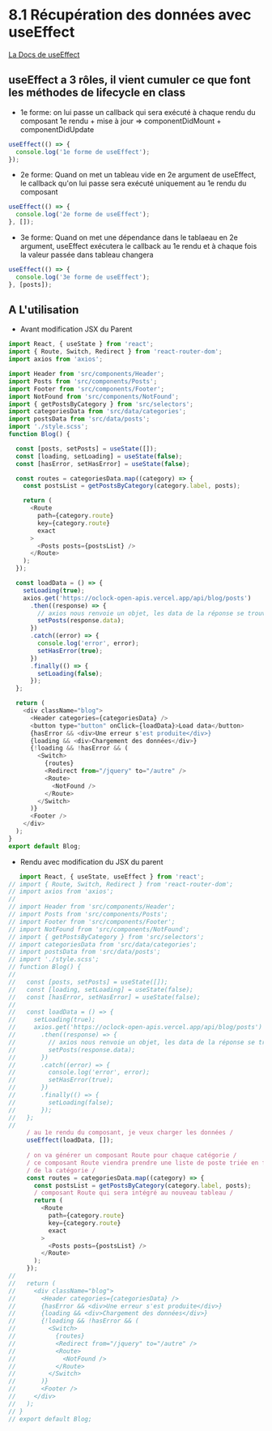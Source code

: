 # 8.1 Récupération des données avec useEffect

[La Docs de useEffect](https://fr.reactjs.org/docs/hooks-effect.html)

## useEffect a 3 rôles, il vient cumuler ce que font les méthodes de lifecycle en class
  
- 1e forme: on lui passe un callback qui sera exécuté à chaque rendu du composant
1e rendu + mise à jour => componentDidMount + componentDidUpdate

```js
useEffect(() => {
  console.log('1e forme de useEffect');
});
```

- 2e forme: Quand on met un tableau vide en 2e argument de useEffect, le callback qu'on lui passe sera exécuté uniquement au 1e rendu du composant

```js
useEffect(() => {
  console.log('2e forme de useEffect');
}, []);
```

- 3e forme: Quand on met une dépendance dans le tablaeau en 2e argument, useEffect exécutera le callback au 1e rendu et à chaque fois la valeur passée dans tableau changera

```js
useEffect(() => {
  console.log('3e forme de useEffect');
}, [posts]);
```

## A L'utilisation

- Avant modification JSX du Parent

```js
import React, { useState } from 'react';
import { Route, Switch, Redirect } from 'react-router-dom';
import axios from 'axios';

import Header from 'src/components/Header';
import Posts from 'src/components/Posts';
import Footer from 'src/components/Footer';
import NotFound from 'src/components/NotFound';
import { getPostsByCategory } from 'src/selectors';
import categoriesData from 'src/data/categories';
import postsData from 'src/data/posts';
import './style.scss';
function Blog() {

  const [posts, setPosts] = useState([]);
  const [loading, setLoading] = useState(false);
  const [hasError, setHasError] = useState(false);

  const routes = categoriesData.map((category) => {
    const postsList = getPostsByCategory(category.label, posts);

    return (
      <Route
        path={category.route}
        key={category.route}
        exact
      >
        <Posts posts={postsList} />
      </Route>
    );
  });

  const loadData = () => {
    setLoading(true);
    axios.get('https://oclock-open-apis.vercel.app/api/blog/posts')
      .then((response) => {
        // axios nous renvoie un objet, les data de la réponse se trouvent dans la propriété "data"
        setPosts(response.data);
      })
      .catch((error) => {
        console.log('error', error);
        setHasError(true);
      })
      .finally(() => {
        setLoading(false);
      });
  };

  return (
    <div className="blog">
      <Header categories={categoriesData} />
      <button type="button" onClick={loadData}>Load data</button>
      {hasError && <div>Une erreur s'est produite</div>}
      {loading && <div>Chargement des données</div>}
      {!loading && !hasError && (
        <Switch>
          {routes}
          <Redirect from="/jquery" to="/autre" />
          <Route>
            <NotFound />
          </Route>
        </Switch>
      )}
      <Footer />
    </div>
  );
}
export default Blog;
```

- Rendu avec modification du JSX du parent

```js
   import React, { useState, useEffect } from 'react';
// import { Route, Switch, Redirect } from 'react-router-dom';
// import axios from 'axios';
// 
// import Header from 'src/components/Header';
// import Posts from 'src/components/Posts';
// import Footer from 'src/components/Footer';
// import NotFound from 'src/components/NotFound';
// import { getPostsByCategory } from 'src/selectors';
// import categoriesData from 'src/data/categories';
// import postsData from 'src/data/posts';
// import './style.scss';
// function Blog() {
// 
//   const [posts, setPosts] = useState([]);
//   const [loading, setLoading] = useState(false);
//   const [hasError, setHasError] = useState(false);
// 
//   const loadData = () => {
//     setLoading(true);
//     axios.get('https://oclock-open-apis.vercel.app/api/blog/posts')
//       .then((response) => {
//         // axios nous renvoie un objet, les data de la réponse se trouvent dans la propriété "data"
//         setPosts(response.data);
//       })
//       .catch((error) => {
//         console.log('error', error);
//         setHasError(true);
//       })
//       .finally(() => {
//         setLoading(false);
//       });
//   };
// 
     / au 1e rendu du composant, je veux charger les données /
     useEffect(loadData, []);
   
     / on va générer un composant Route pour chaque catégorie /
     / ce composant Route viendra prendre une liste de poste triée en fonction /
     / de la catégorie /
     const routes = categoriesData.map((category) => {
       const postsList = getPostsByCategory(category.label, posts);
       / composant Route qui sera intégré au nouveau tableau /
       return (
         <Route
           path={category.route}
           key={category.route}
           exact
         >
           <Posts posts={postsList} />
         </Route>
       );
     });
// 
//   return (
//     <div className="blog">
//       <Header categories={categoriesData} />
//       {hasError && <div>Une erreur s'est produite</div>}
//       {loading && <div>Chargement des données</div>}
//       {!loading && !hasError && (
//         <Switch>
//           {routes}
//           <Redirect from="/jquery" to="/autre" />
//           <Route>
//             <NotFound />
//           </Route>
//         </Switch>
//       )}
//       <Footer />
//     </div>
//   );
// }
// export default Blog;
```

```js

```

```js

```

```js

```

```js

```

```js

```

```js

```

```js

```

```js

```

```js

```

```js

```

```js

```

```js

```

```js

```

```js

```

```js

```

```js

```

```js

```

```js

```

```js

```

```js

```

```js

```

```js

```

```js

```

```js

```

```js

```